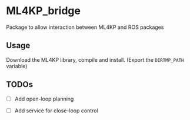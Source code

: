 # ML4KP_bridge
Package to allow interaction between ML4KP and ROS packages

## Usage
Download the ML4KP library, compile and install.
(Export the `DIRTMP_PATH` variable)

## TODOs
- [ ] Add open-loop planning
- [ ] Add service for close-loop control

